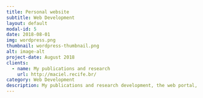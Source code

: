 ```yaml
---
title: Personal website
subtitle: Web Development
layout: default
modal-id: 5
date: 2018-08-01
img: wordpress.png
thumbnail: wordpress-thumbnail.png
alt: image-alt
project-date: August 2018
clients: 
  - name: My publications and research
    url: http://maciel.recife.br/
category: Web Development
description: My publications and research development, the web portal, was developed in WordPress.
---
```

